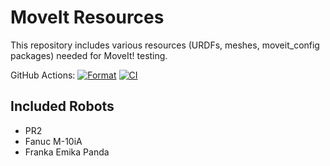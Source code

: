 MoveIt Resources
================

This repository includes various resources (URDFs, meshes, moveit_config packages) needed for MoveIt! testing.

GitHub Actions:
[![Format](https://github.com/ros-planning/moveit_resources/actions/workflows/format.yaml/badge.svg?branch=master)](https://github.https://github.com/ros-planning/moveit_resources/actions/workflows/format.yaml?query=branch%3Amaster)
[![CI](https://github.com/ros-planning/moveit_resources/actions/workflows/ci.yaml/badge.svg?branch=master)](https://github.https://github.com/ros-planning/moveit_resources/actions/workflows/ci.yaml?query=branch%3Amaster)

## Included Robots

- PR2
- Fanuc M-10iA
- Franka Emika Panda
